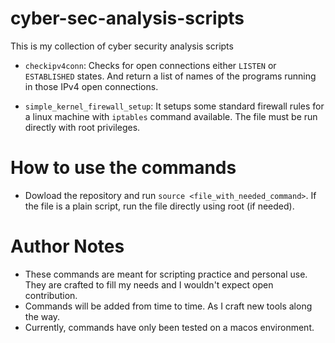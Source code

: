# cyber-sec-analysis-scripts
This is my collection of cyber security analysis scripts

- `checkipv4conn`: Checks for open connections either `LISTEN` or `ESTABLISHED` states. And return a list of names of the programs running in those IPv4 open connections.

- `simple_kernel_firewall_setup`: It setups some standard firewall rules for a linux machine with `iptables` command available. The file must be run directly with root privileges.

# How to use the commands

- Dowload the repository and run `source <file_with_needed_command>`. If the file is a plain script, run the file directly using root (if needed).

# Author Notes

- These commands are meant for scripting practice and personal use. They are crafted to fill my needs and I wouldn't expect open contribution.
- Commands will be added from time to time. As I craft new tools along the way.
- Currently, commands have only been tested on a macos environment.
